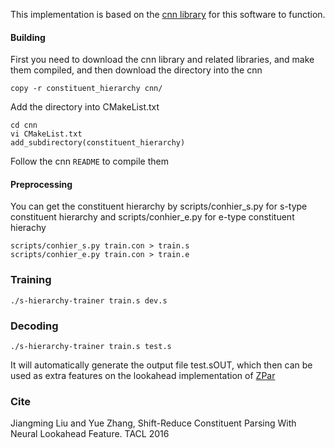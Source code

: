 This implementation is based on the [cnn library](https://github.com/clab/cnn-v1) for this software to function.

#### Building

First you need to download the cnn library and related libraries, and make them compiled, and then download the directory into the cnn 
    
    copy -r constituent_hierarchy cnn/

Add the directory into CMakeList.txt

    cd cnn
    vi CMakeList.txt
	add_subdirectory(constituent_hierarchy)

Follow the cnn `README` to compile them

#### Preprocessing

You can get the constituent hierarchy by scripts/conhier_s.py for s-type constituent hierarchy and scripts/conhier_e.py for e-type constituent hierachy

    scripts/conhier_s.py train.con > train.s
    scripts/conhier_e.py train.con > train.e

### Training

    ./s-hierarchy-trainer train.s dev.s 

### Decoding

    ./s-hierarchy-trainer train.s test.s

It will automatically generate the output file test.sOUT, which then can be used as extra features on the lookahead implementation of [ZPar](https://github.com/SUTDNLP/ZPar)

### Cite

Jiangming Liu and Yue Zhang, Shift-Reduce Constituent Parsing With Neural Lookahead Feature. TACL 2016
